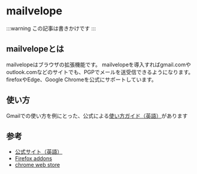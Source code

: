 # mailvelope

:::warning
この記事は書きかけです
:::

## mailvelopeとは

mailvelopeはブラウザの拡張機能です。
mailvelopeを導入すればgmail.comやoutlook.comなどのサイトでも、PGPでメールを送受信できるようになります。
firefoxやEdge、Google Chromeを公式にサポートしています。

## 使い方

Gmailでの使い方を例にとった、公式による[使い方ガイド（英語）](https://www.mailvelope.com/en/help)があります

## 参考

* [公式サイト（英語）](https://mailvelope.com/en/)
* [Firefox addons](https://addons.mozilla.org/ja/firefox/addon/mailvelope/)
* [chrome web store](https://chrome.google.com/webstore/detail/mailvelope/kajibbejlbohfaggdiogboambcijhkke)
